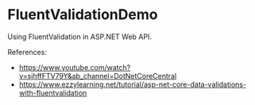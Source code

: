 # FluentValidationDemo

Using FluentValidation in ASP.NET Web API.


References: 
- https://www.youtube.com/watch?v=sjhffFTV79Y&ab_channel=DotNetCoreCentral
- https://www.ezzylearning.net/tutorial/asp-net-core-data-validations-with-fluentvalidation
